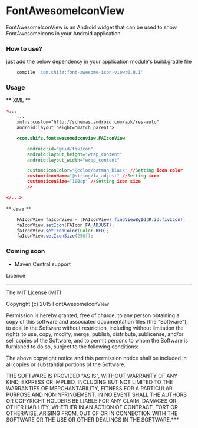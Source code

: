 # FontAwesomeIconView
FontAwesomeIconView is an Android widget that can be used to show FontAwesomeIcons in your Android application.

### How to use?

just add the below dependency in your application module's build.gradle file

```groovy
    compile 'com.shifz:font-awesome-icon-view:0.0.1'
```

### Usage

** XML **

```xml
<... 
    ...
    xmlns:custom="http://schemas.android.com/apk/res-auto"
    android:layout_height="match_parent">

    <com.shifz.fontawesomeiconview.FAIconView

        android:id="@+id/fivIcon"
        android:layout_height="wrap_content"
        android:layout_width="wrap_content"

        custom:iconColor="@color/batman_black" //Setting icon color
        custom:iconName="@string/fa_adjust" //Setting icon
        custom:iconSize="100sp" //Setting icon size
        />

</...>
```
** Java **
```java
    FAIconView faIconView = (FAIconView) findViewById(R.id.fivIcon);
    faIconView.setIcon(FAIcon.FA_ADJUST);
    faIconView.setIconColor(Color.RED);
    faIconView.setIconSize(250f);
```


### Coming soon ###
* Maven Central support


Licence

***
The MIT License (MIT)

Copyright (c) 2015 FontAwesomeIconView

Permission is hereby granted, free of charge, to any person obtaining a copy
of this software and associated documentation files (the "Software"), to deal
in the Software without restriction, including without limitation the rights
to use, copy, modify, merge, publish, distribute, sublicense, and/or sell
copies of the Software, and to permit persons to whom the Software is
furnished to do so, subject to the following conditions:

The above copyright notice and this permission notice shall be included in all
copies or substantial portions of the Software.

THE SOFTWARE IS PROVIDED "AS IS", WITHOUT WARRANTY OF ANY KIND, EXPRESS OR
IMPLIED, INCLUDING BUT NOT LIMITED TO THE WARRANTIES OF MERCHANTABILITY,
FITNESS FOR A PARTICULAR PURPOSE AND NONINFRINGEMENT. IN NO EVENT SHALL THE
AUTHORS OR COPYRIGHT HOLDERS BE LIABLE FOR ANY CLAIM, DAMAGES OR OTHER
LIABILITY, WHETHER IN AN ACTION OF CONTRACT, TORT OR OTHERWISE, ARISING FROM,
OUT OF OR IN CONNECTION WITH THE SOFTWARE OR THE USE OR OTHER DEALINGS IN THE
SOFTWARE.***